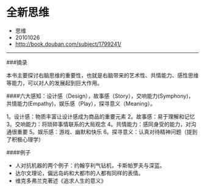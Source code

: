 # 全新思维

* 思维
* 20101026
* http://book.douban.com/subject/1799241/

---

###摘录

本书主要探讨右脑思维的重要性，也就是右脑带来的艺术性、共情能力、感性思维等能力，可以对人的发展起到巨大作用。

####六大感知：设计感（Design），故事感（Story），交响能力(Symphony)，共情能力(Empathy)，娱乐感（Play），探寻意义（Meaning）。

1。设计感：物质丰富让设计感成为商品的重要元素
2。故事感：易于理解和记忆
3。交响能力：将琐碎事情联系的大局观念
4。共情能力：感同身受的能力，对沟通很重要
5。娱乐感：游戏、幽默和快乐
6。探寻意义：认真对待精神问题（提到了积极心理学）

####例子

* 人对抗机器的两个例子：约翰亨利气钻机，卡斯帕罗夫与深蓝。
* 达尔文理论，偏远岛屿和大都市的人都有同样的表情。
* 维克多弗兰克著述《追求人生的意义》
